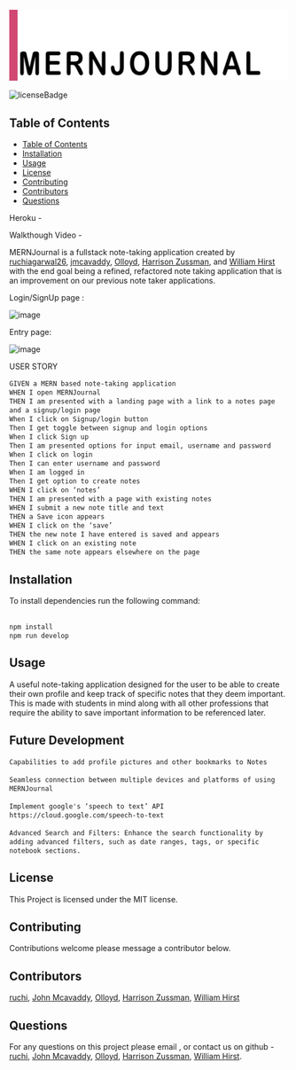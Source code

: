 ![Application Logo](./assets/MERNJournal-1.png)

![licenseBadge](https://img.shields.io/badge/License-MIT-red)

## Table of Contents

- [Table of Contents](#table-of-contents)
- [Installation](#installation)
- [Usage](#usage)
- [License](#license)
- [Contributing](#contributing)
- [Contributors](#contributors)
- [Questions](#questions)


Heroku -

Walkthough Video -

MERNJournal is a fullstack note-taking application created by [ruchiagarwal26](https://github.com/ruchiagarwal26), [jmcavaddy](https://github.com/jmcavaddy), [Olloyd](https://github.com/Olloyd321),  [Harrison Zussman](https://github.com/HarrisonZussman), and [William Hirst](https://github.com/FreeWill201) with the end goal being a refined, refactored note taking application that is an improvement on our previous note taker applications.

Login/SignUp page :

![image](https://github.com/jmcavaddy/MERNJournal-II/assets/115508901/8fb5935b-c30d-4a84-ac00-b97b99e38c5d)

Entry page:

![image](https://github.com/jmcavaddy/MERNJournal-II/assets/115508901/56074934-13e2-4d2a-a4b4-944d4638811b)


USER STORY 
```
GIVEN a MERN based note-taking application
WHEN I open MERNJournal 
THEN I am presented with a landing page with a link to a notes page and a signup/login page
When I click on Signup/login button
Then I get toggle between signup and login options
When I click Sign up
Then I am presented options for input email, username and password
When I click on login
Then I can enter username and password
When I am logged in
Then I get option to create notes
WHEN I click on ‘notes’
THEN I am presented with a page with existing notes 
WHEN I submit a new note title and text
THEN a Save icon appears 
WHEN I click on the ‘save’
THEN the new note I have entered is saved and appears 
WHEN I click on an existing note
THEN the same note appears elsewhere on the page
```


## Installation 

To install dependencies run the following command: 

```

npm install
npm run develop

```

## Usage 

A useful note-taking application designed for the user to be able to create their own profile and keep track of specific notes that they deem important. This is made with students in mind along with all other professions that require the ability to save important information to be referenced later. 

## Future Development

```
Capabilities to add profile pictures and other bookmarks to Notes

Seamless connection between multiple devices and platforms of using MERNJournal

Implement google's ‘speech to text’ API https://cloud.google.com/speech-to-text

Advanced Search and Filters: Enhance the search functionality by adding advanced filters, such as date ranges, tags, or specific notebook sections. 

```

## License 
  
This Project is licensed under the MIT license.

## Contributing

Contributions welcome please message a contributor below.

## Contributors

[ruchi](https://github.com/ruchiagarwal26), [John Mcavaddy](https://github.com/jmcavaddy), [Olloyd](https://github.com/Olloyd321), [Harrison Zussman](https://github.com/HarrisonZussman), [William Hirst](https://github.com/FreeWill201)

<!-- 
## Tests
To perform tests run the following command: 
```
npm test
```
-->

## Questions

For any questions on this project please email , or contact us on github - [ruchi](https://github.com/ruchiagarwal26), [John Mcavaddy](https://github.com/jmcavaddy), [Olloyd](https://github.com/Olloyd321), [Harrison Zussman](https://github.com/HarrisonZussman), [William Hirst](https://github.com/FreeWill201).
